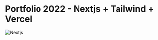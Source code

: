 # Portfolio 2022 - Nextjs + Tailwind + Vercel

![Nextjs](https://notes.webutvikling.org/static/283331d58b294ab05c1491be3436600e/5d2c5/nextjs.png)